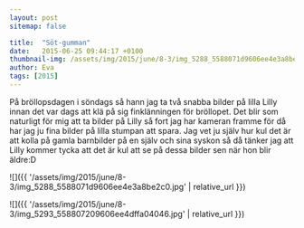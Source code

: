 ```yaml
---
layout: post
sitemap: false

title:  "Söt-gumman"
date:   2015-06-25 09:44:17 +0100
thumbnail-img: /assets/img/2015/june/8-3/img_5288_5588071d9606ee4e3a8be2c0.jpg
author: Eva
tags: [2015]
---
```


På bröllopsdagen i söndags så hann jag ta två snabba bilder på lilla Lilly innan det var dags att klä på sig finklänningen för bröllopet. Det blir som naturligt för mig att ta bilder på Lilly så fort jag har kameran framme för då har jag ju fina bilder på lilla stumpan att spara. Jag vet ju själv hur kul det är att kolla på gamla barnbilder på en själv och sina syskon så då tänker jag att Lilly kommer tycka att det är kul att se på dessa bilder sen när hon blir äldre:D

![]({{ '/assets/img/2015/june/8-3/img_5288_5588071d9606ee4e3a8be2c0.jpg'  | relative_url }})

![]({{ '/assets/img/2015/june/8-3/img_5293_558807209606ee4dffa04046.jpg'  | relative_url }})

